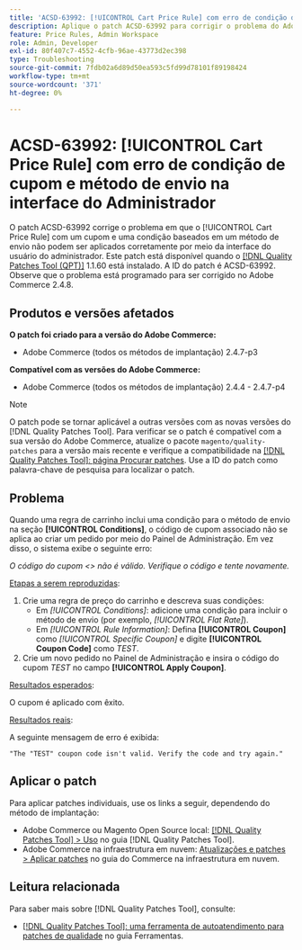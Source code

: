 ```yaml
---
title: 'ACSD-63992: [!UICONTROL Cart Price Rule] com erro de condição de cupom e método de envio na interface do Administrador'
description: Aplique o patch ACSD-63992 para corrigir o problema do Adobe Commerce em que o [!UICONTROL Cart Price Rule] com um cupom e uma condição baseada em um método de envio não pode ser aplicado corretamente por meio da interface do Administrador.
feature: Price Rules, Admin Workspace
role: Admin, Developer
exl-id: 80f407c7-4552-4cfb-96ae-43773d2ec398
type: Troubleshooting
source-git-commit: 7fdb02a6d89d50ea593c5fd99d78101f89198424
workflow-type: tm+mt
source-wordcount: '371'
ht-degree: 0%

---
```


# ACSD-63992: [!UICONTROL Cart Price Rule] com erro de condição de cupom e método de envio na interface do Administrador

O patch ACSD-63992 corrige o problema em que o [!UICONTROL Cart Price Rule] com um cupom e uma condição baseados em um método de envio não podem ser aplicados corretamente por meio da interface do usuário do administrador. Este patch está disponível quando o [[!DNL Quality Patches Tool (QPT)]](/help/tools/quality-patches-tool/quality-patches-tool-to-self-serve-quality-patches.md) 1.1.60 está instalado. A ID do patch é ACSD-63992. Observe que o problema está programado para ser corrigido no Adobe Commerce 2.4.8.

## Produtos e versões afetados

**O patch foi criado para a versão do Adobe Commerce:**

* Adobe Commerce (todos os métodos de implantação) 2.4.7-p3

**Compatível com as versões do Adobe Commerce:**

* Adobe Commerce (todos os métodos de implantação) 2.4.4 - 2.4.7-p4

>[!NOTE]
>
>O patch pode se tornar aplicável a outras versões com as novas versões do [!DNL Quality Patches Tool]. Para verificar se o patch é compatível com a sua versão do Adobe Commerce, atualize o pacote `magento/quality-patches` para a versão mais recente e verifique a compatibilidade na [[!DNL Quality Patches Tool]: página Procurar patches](https://experienceleague.adobe.com/tools/commerce-quality-patches/?lang=pt-BR). Use a ID do patch como palavra-chave de pesquisa para localizar o patch.

## Problema

Quando uma regra de carrinho inclui uma condição para o método de envio na seção **[!UICONTROL Conditions]**, o código de cupom associado não se aplica ao criar um pedido por meio do Painel de Administração. Em vez disso, o sistema exibe o seguinte erro:

_O código do cupom &lt;> não é válido. Verifique o código e tente novamente._

<u>Etapas a serem reproduzidas</u>:

1. Crie uma regra de preço do carrinho e descreva suas condições:
   * Em *[!UICONTROL Conditions]*: adicione uma condição para incluir o método de envio (por exemplo, *[!UICONTROL Flat Rate]*).
   * Em *[!UICONTROL Rule Information]*: Defina **[!UICONTROL Coupon]** como *[!UICONTROL Specific Coupon]* e digite **[!UICONTROL Coupon Code]** como *TEST*.
1. Crie um novo pedido no Painel de Administração e insira o código do cupom *TEST* no campo **[!UICONTROL Apply Coupon]**.

<u>Resultados esperados</u>:

O cupom é aplicado com êxito.

<u>Resultados reais</u>:

A seguinte mensagem de erro é exibida:

```
"The "TEST" coupon code isn't valid. Verify the code and try again."
```

## Aplicar o patch

Para aplicar patches individuais, use os links a seguir, dependendo do método de implantação:

* Adobe Commerce ou Magento Open Source local: [[!DNL Quality Patches Tool] > Uso](/help/tools/quality-patches-tool/usage.md) no guia [!DNL Quality Patches Tool].
* Adobe Commerce na infraestrutura em nuvem: [Atualizações e patches > Aplicar patches](https://experienceleague.adobe.com/docs/commerce-cloud-service/user-guide/develop/upgrade/apply-patches.html?lang=pt-BR) no guia do Commerce na infraestrutura em nuvem.

## Leitura relacionada

Para saber mais sobre [!DNL Quality Patches Tool], consulte:

* [[!DNL Quality Patches Tool]: uma ferramenta de autoatendimento para patches de qualidade](/help/tools/quality-patches-tool/quality-patches-tool-to-self-serve-quality-patches.md) no guia Ferramentas.
